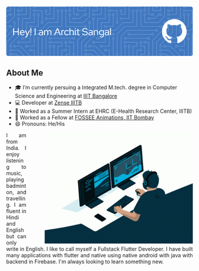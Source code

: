 ![Banner](./banner.png)

## About Me

- 🎓 I’m currently persuing a Integrated M.tech. degree in Computer Science and Engineering at [IIIT Bangalore](https://www.iiitb.ac.in/)
- 💻 Developer at [Zense IIITB](https://github.com/zense)
- 💼 Worked as a Summer Intern at EHRC (E-Health Research Center, IIITB)
- 💼 Worked as a Fellow at [FOSSEE Animations, IIT Bombay](https://github.com/FOSSEE)
- 😄 Pronouns: He/His

<img align="right" src="gif.gif" width="400" height="300" style="margin-left: 50px" >
<div style="text-align: justify"> 
I am from India. I enjoy listening to music, playing badminton, and travelling. I am fluent in Hindi and English but can only write in English. I like to call myself a Fullstack Flutter Developer. I have built many applications with flutter and native using native android with java with backend in Firebase. I'm always looking to learn something new. </div>
